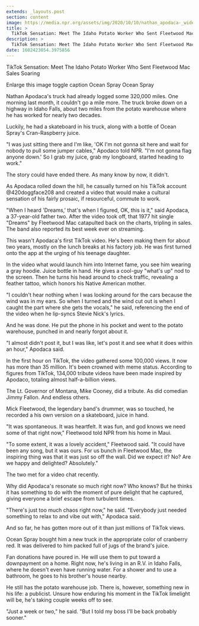 ```yaml
--- 
extends: _layouts.post 
section: content 
image: https://media.npr.org/assets/img/2020/10/10/nathan_apodaca-_wide-91d78e0d1c58e4396123e9b9a8be777777022723.jpg?s=1400 
title: > 
  TikTok Sensation: Meet The Idaho Potato Worker Who Sent Fleetwood Mac Sales Soaring 
description: > 
  TikTok Sensation: Meet The Idaho Potato Worker Who Sent Fleetwood Mac Sales SoaringEnlarge this image toggle caption Ocean Spray Ocean SprayNathan Apodaca's truck had already logged some 320,000 miles.The truck broke down on a highway in Idaho Falls, about two miles from the potato warehouse where he has worked for nearly two decades.This wasn't Apodaca's first TikTok video.He put the phone in his pocket and went to the potato warehouse, punched in and nearly forgot about it.It was fun, and god knows we need some of that right now," Fleetwood told NPR from his home in Maui. 
date: 1602423054.3975856 
--- 
```

TikTok Sensation: Meet The Idaho Potato Worker Who Sent Fleetwood Mac Sales Soaring

Enlarge this image toggle caption Ocean Spray Ocean Spray

Nathan Apodaca's truck had already logged some 320,000 miles. One morning last month, it couldn't go a mile more. The truck broke down on a highway in Idaho Falls, about two miles from the potato warehouse where he has worked for nearly two decades.

Luckily, he had a skateboard in his truck, along with a bottle of Ocean Spray's Cran-Raspberry juice.

"I was just sitting there and I'm like, 'OK I'm not gonna sit here and wait for nobody to pull some jumper cables," Apodaco told NPR. "I'm not gonna flag anyone down.' So I grab my juice, grab my longboard, started heading to work."

The story could have ended there. As many know by now, it didn't.

As Apodaca rolled down the hill, he casually turned on his TikTok account @420doggface208 and created a video that would make a cultural sensation of his fairly prosaic, if resourceful, commute to work.

"When I heard 'Dreams,' that's when I figured, OK, this is it," said Apodaca, a 37-year-old father two. After the video took off, that 1977 hit single "Dreams" by Fleetwood Mac catapulted back on the charts, tripling in sales. The band also reported its best week ever on streaming.

This wasn't Apodaca's first TikTok video. He's been making them for about two years, mostly on the lunch breaks at his factory job. He was first turned onto the app at the urging of his teenage daughter.

In the video what would launch him into Internet fame, you see him wearing a gray hoodie. Juice bottle in hand. He gives a cool-guy "what's up" nod to the screen. Then he turns his head around to check traffic, revealing a feather tattoo, which honors his Native American mother.

"I couldn't hear nothing when I was looking around for the cars because the wind was in my ears. So when I turned and the wind cut out is when I caught the part where she gets the vocals," he said, referencing the end of the video when he lip-syncs Stevie Nick's lyrics.

And he was done. He put the phone in his pocket and went to the potato warehouse, punched in and nearly forgot about it.

"I almost didn't post it, but I was like, let's post it and see what it does within an hour," Apodaca said.

In the first hour on TikTok, the video gathered some 100,000 views. It now has more than 35 million. It's been crowned with meme status. According to figures from TikTok, 134,000 tribute videos have been made inspired by Apodaco, totaling almost half-a-billion views.

The Lt. Governor of Montana, Mike Cooney, did a tribute. As did comedian Jimmy Fallon. And endless others.

Mick Fleetwood, the legendary band's drummer, was so touched, he recorded a his own version on a skateboard, juice in hand.

"It was spontaneous. It was heartfelt. It was fun, and god knows we need some of that right now," Fleetwood told NPR from his home in Maui.

"To some extent, it was a lovely accident," Fleetwood said. "It could have been any song, but it was ours. For us bunch in Fleetwood Mac, the inspiring thing was that it was just so off the wall. Did we expect it? No? Are we happy and delighted? Absolutely."

The two met for a video chat recently.

Why did Apodaca's resonate so much right now? Who knows? But he thinks it has something to do with the moment of pure delight that he captured, giving everyone a brief escape from turbulent times.

"There's just too much chaos right now," he said. "Everybody just needed something to relax to and vibe out with," Apodaca said.

And so far, he has gotten more out of it than just millions of TikTok views.

Ocean Spray bought him a new truck in the appropriate color of cranberry red. It was delivered to him packed full of jugs of the brand's juice.

Fan donations have poured in. He will use them to put toward a downpayment on a home. Right now, he's living in an R.V. in Idaho Falls, where he doesn't even have running water. For a shower and to use a bathroom, he goes to his brother's house nearby.

He still has the potato warehouse job. There is, however, something new in his life: a publicist. Unsure how enduring his moment in the TikTok limelight will be, he's taking couple weeks off to see.

"Just a week or two," he said. "But I told my boss I'll be back probably sooner."